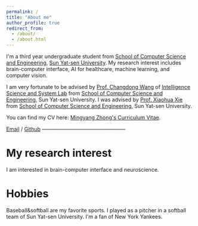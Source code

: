 ```yaml
---
permalink: /
title: "About me"
author_profile: true
redirect_from: 
  - /about/
  - /about.html
---
```


I'm a third year undergraduate student from [School of Computer Science and Engineering](https://cse.sysu.edu.cn/), [Sun Yat-sen University](https://www.sysu.edu.cn/). My research interest includes brain-computer interface, AI for healthcare, machine learning, and computer vision.

I am very fortunate to be advised by [Prof. Changdong Wang](https://cse.sysu.edu.cn/content/2465) of [Intelligence Science and System Lab](https://isee-ai.cn/) from [School of Computer Science and Engineering](https://cse.sysu.edu.cn/), Sun Yat-sen University. I was advised by [Prof. Xiaohua Xie](https://cse.sysu.edu.cn/content/2478) from [School of Computer Science and Engineering](https://cse.sysu.edu.cn/), Sun Yat-sen University.

You can find my CV here: [Mingyang Zhong's Curriculum Vitae](../assets/CV.pdf).

[Email](mailto:zhongmy25@mail2.sysu.edu.cn) / [Github](https://github.com/zmy1260222041) 
————————————————

My research interest
======
I am interested in brain-computer interface and neuroscience.


Hobbies
======
Baseball&softball are my favorite sports. I played as a pitcher in a softball team of Sun Yat-sen University.
I'm a fan of New York Yankees.
